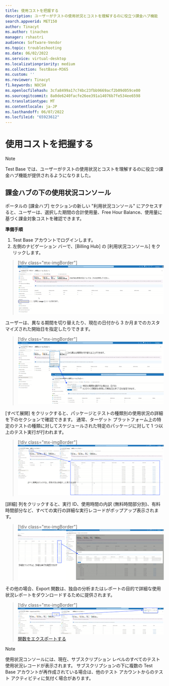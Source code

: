 ```yaml
---
title: 使用コストを把握する
description: ユーザーがテストの使用状況とコストを理解するのに役立つ課金ハブ機能
search.appverid: MET150
author: Tinacyt
ms.author: tinachen
manager: rshastri
audience: Software-Vendor
ms.topic: troubleshooting
ms.date: 06/02/2022
ms.service: virtual-desktop
ms.localizationpriority: medium
ms.collection: TestBase-M365
ms.custom: ''
ms.reviewer: Tinacyt
f1.keywords: NOCSH
ms.openlocfilehash: 3cfa8499a17c74bc23fbb9669acf2b09d059ce00
ms.sourcegitcommit: 8a0de6240facfe26ee391a14076b7fe534ee6598
ms.translationtype: MT
ms.contentlocale: ja-JP
ms.lasthandoff: 06/07/2022
ms.locfileid: "65923612"
---
```

# <a name="understand-your-usage-cost"></a>使用コストを把握する

> [!NOTE]
> Test Base では、ユーザーがテストの使用状況とコストを理解するのに役立つ課金ハブ機能が提供されるようになりました。

## <a name="usage-console-under-billing-hub"></a>課金ハブの下の使用状況コンソール

ポータルの [課金ハブ] セクションの新しい "利用状況コンソール" にアクセスすると、ユーザーは、選択した期間の合計使用量、Free Hour Balance、使用量に基づく課金対象コストを確認できます。

**準備手順**

1. Test Base アカウントでログインします。
2. 左側のナビゲーション バーで、[Billing Hub] の [利用状況コンソール] をクリックします。

> [!div class="mx-imgBorder"]
> [![使用コンソール](Media/usagecost01-usage-console.png) ](Media/usagecost01-usage-console.png#lightbox)

ユーザーは、異なる期間を切り替えたり、現在の日付から 3 か月までのカスタマイズされた開始日を指定したりできます。

> [!div class="mx-imgBorder"]
> [![切り替え時刻](Media/usagecost02-switch-time.png) ](Media/usagecost02-switch-time.png#lightbox)

[すべて展開] をクリックすると、パッケージとテストの種類別の使用状況の詳細を下のセクションで確認できます。 通常、ターゲット プラットフォーム上の特定のテストの種類に対してスケジュールされた特定のパッケージに対して 1 つ以上のテスト実行が行われます。

> [!div class="mx-imgBorder"]
> [![使用状況の詳細](Media/usagecost03-usage-details.png) ](Media/usagecost03-usage-details.png#lightbox)

[詳細] 列をクリックすると、実行 ID、使用時間の内訳 (無料時間部分別)、有料時間部分など、すべての実行の詳細な実行レコードがポップアップ表示されます。

> [!div class="mx-imgBorder"]
> [![実行レコード](Media/usagecost04-execution-records.png) ](Media/usagecost04-execution-records.png#lightbox)

その他の場合、Export 関数は、独自の分析またはレポートの目的で詳細な使用状況レポートをダウンロードするために提供されます。

> [!div class="mx-imgBorder"]
> [![](Media/usagecost05-export-function.png)関数をエクスポートする ](Media/usagecost05-export-function.png#lightbox)

> [!NOTE]
> 使用状況コンソールには、現在、サブスクリプション レベルのすべてのテスト使用状況レコードが表示されます。 サブスクリプションの下に複数の Test Base アカウントが再作成されている場合は、他のテスト アカウントからのテスト アクティビティに気付く場合があります。
